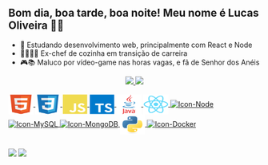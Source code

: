 ## Bom dia, boa tarde, boa noite! Meu nome é Lucas Oliveira 👋👋

- 🌱 Estudando desenvolvimento web, principalmente com React e Node
- 🧑🏽‍🍳🍳 Ex-chef de cozinha em transição de carreira
- 🎮📚 Maluco por vídeo-game nas horas vagas, e fã de Senhor dos Anéis

<div align="center">
  <a href="https://github.com/lucasoliveira722">
  <img height="180em" src="https://github-readme-stats.vercel.app/api?username=lucasoliveira722&show_icons=true&theme=tokyonight&include_all_commits=true&count_private=true"/>
  <img height="180em" src="https://github-readme-stats.vercel.app/api/top-langs/?username=lucasoliveira722&layout=compact&langs_count=7&theme=tokyonight"/>
</div>

<div style="display: inline_block"><br>
  <img align="center" alt="Icon-HTML" height="40" width="50" src="https://raw.githubusercontent.com/devicons/devicon/master/icons/html5/html5-original.svg">
  <img align="center" alt="Icon-CSS" height="40" width="50" src="https://raw.githubusercontent.com/devicons/devicon/master/icons/css3/css3-original.svg">
  <img align="center" alt="Icon-Js" height="40" width="50" src="https://raw.githubusercontent.com/devicons/devicon/master/icons/javascript/javascript-plain.svg">
  <img align="center" alt="Icon-Ts" height="40" width="50" src="https://raw.githubusercontent.com/devicons/devicon/master/icons/typescript/typescript-plain.svg">
  <img align="center" alt="Icon-Java" height="40" width="50" src="https://raw.githubusercontent.com/devicons/devicon/6910f0503efdd315c8f9b858234310c06e04d9c0/icons/java/java-original-wordmark.svg">
  <img align="center" alt="Icon-React" height="40" width="50" src="https://raw.githubusercontent.com/devicons/devicon/master/icons/react/react-original.svg">
  <img align="center" alt="Icon-Node" height="40" width="50" src="https://cdn.jsdelivr.net/gh/devicons/devicon/icons/nodejs/nodejs-original.svg">
  <img align="center" alt="Icon-MySQL" height="40" width="50" src="https://cdn.jsdelivr.net/gh/devicons/devicon/icons/mysql/mysql-original-wordmark.svg">
  <img align="center" alt="Icon-MongoDB" height="40" width="50" src="https://cdn.jsdelivr.net/gh/devicons/devicon/icons/mongodb/mongodb-original-wordmark.svg">
  <img align="center" alt="Icon-Python" height="40" width="50" src="https://raw.githubusercontent.com/devicons/devicon/master/icons/python/python-original.svg">
  <img align="center" alt="Icon-Docker" height="40" width="50" src="https://cdn.jsdelivr.net/gh/devicons/devicon/icons/docker/docker-original-wordmark.svg">
</div>
  
  ##
  
 <div>
 <a href = "mailto:lucasoliveira226@gmail.com"><img src="https://img.shields.io/badge/Gmail-D14836?style=for-the-badge&logo=gmail&logoColor=white" target="_blank"></a>
   <a href="https://www.linkedin.com/in/lucas-oliveira722/" target="_blank"><img src="https://img.shields.io/badge/-LinkedIn-%230077B5?style=for-the-badge&logo=linkedin&logoColor=white" target="_blank"></a> 
 </div>
